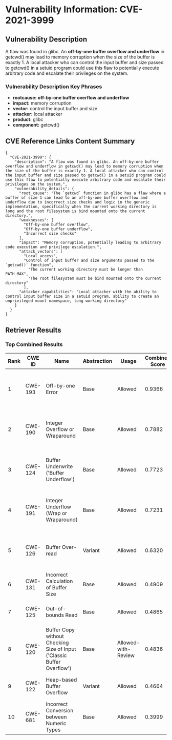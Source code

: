 # Vulnerability Information: CVE-2021-3999

## Vulnerability Description
A flaw was found in glibc. An **off-by-one buffer overflow and underflow** in getcwd() may lead to memory corruption when the size of the buffer is exactly 1. A local attacker who can control the input buffer and size passed to getcwd() in a setuid program could use this flaw to potentially execute arbitrary code and escalate their privileges on the system.

### Vulnerability Description Key Phrases
- **rootcause:** **off-by-one buffer overflow and underflow**
- **impact:** memory corruption
- **vector:** control the input buffer and size
- **attacker:** local attacker
- **product:** glibc
- **component:** getcwd()

## CVE Reference Links Content Summary
```
{
  "CVE-2021-3999": {
    "description": "A flaw was found in glibc. An off-by-one buffer overflow and underflow in getcwd() may lead to memory corruption when the size of the buffer is exactly 1. A local attacker who can control the input buffer and size passed to getcwd() in a setuid program could use this flaw to potentially execute arbitrary code and escalate their privileges on the system.",
    "vulnerability_details": {
      "root_cause": "The `getcwd` function in glibc has a flaw where a buffer of size 1 can lead to an off-by-one buffer overflow and underflow due to incorrect size checks and logic in the generic implementation, specifically when the current working directory is long and the root filesystem is bind mounted onto the current directory.",
      "weaknesses": [
        "Off-by-one buffer overflow",
        "Off-by-one buffer underflow",
        "Incorrect size checks"
      ],
      "impact": "Memory corruption, potentially leading to arbitrary code execution and privilege escalation.",
      "attack_vectors": [
        "Local access",
        "Control of input buffer and size arguments passed to the `getcwd()` function",
          "The current working directory must be longer than PATH_MAX",
          "The root filesystem must be bind mounted onto the current directory"
        ],
      "attacker_capabilities": "Local attacker with the ability to control input buffer size in a setuid program, ability to create an unprivileged mount namespace, long working directory"
    }
  }
}
```

## Retriever Results

### Top Combined Results

| Rank | CWE ID | Name | Abstraction | Usage | Combined Score | Retrievers | Individual Scores |
|------|--------|------|-------------|-------|---------------|------------|-------------------|
| 1 | CWE-193 | Off-by-one Error | Base | Allowed | 0.9366 | dense, sparse, graph | dense: 0.603, sparse: 0.531, graph: 0.926 |
| 2 | CWE-190 | Integer Overflow or Wraparound | Base | Allowed | 0.7882 | dense, sparse, graph | dense: 0.588, sparse: 0.395, graph: 0.750 |
| 3 | CWE-124 | Buffer Underwrite ('Buffer Underflow') | Base | Allowed | 0.7723 | dense, sparse, graph | dense: 0.553, sparse: 0.402, graph: 0.743 |
| 4 | CWE-191 | Integer Underflow (Wrap or Wraparound) | Base | Allowed | 0.7231 | dense, sparse, graph | dense: 0.570, sparse: 0.388, graph: 0.603 |
| 5 | CWE-126 | Buffer Over-read | Variant | Allowed | 0.6320 | dense, sparse, graph | dense: 0.576, sparse: 0.339, graph: 0.566 |
| 6 | CWE-131 | Incorrect Calculation of Buffer Size | Base | Allowed | 0.4909 | dense, sparse | dense: 0.564, sparse: 0.365 |
| 7 | CWE-125 | Out-of-bounds Read | Base | Allowed | 0.4865 | dense, sparse | dense: 0.549, sparse: 0.370 |
| 8 | CWE-120 | Buffer Copy without Checking Size of Input ('Classic Buffer Overflow') | Base | Allowed-with-Review | 0.4836 | sparse, graph | sparse: 0.381, graph: 0.807 |
| 9 | CWE-122 | Heap-based Buffer Overflow | Variant | Allowed | 0.4664 | dense, sparse | dense: 0.569, sparse: 0.385 |
| 10 | CWE-681 | Incorrect Conversion between Numeric Types | Base | Allowed | 0.3999 | sparse, graph | sparse: 0.342, graph: 0.572 |

